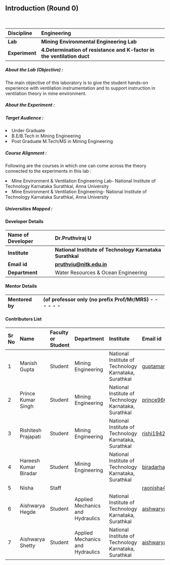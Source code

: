 ## Introduction (Round 0)

<br>

<b>Discipline | <b>Engineering
:--|:--|
<b> Lab | <b>  Mining Environmental Engineering Lab
<b> Experiment| <b> 4.Determination of resistance and K-factor in the ventilation duct

<h5> About the Lab (Objective) : </h5>

The main objective of this laboratory is to give the student hands-on experience with ventilation instrumentation and to support instruction in ventilation theory in mine environment.

<h5> About the Experiment : </h5>

<h5> Target Audience : </h5>
<li>Under Graduate</li>
<li>B.E/B.Tech in Mining Engineering</li>
<li>Post Graduate M.Tech/MS in Mining Engineering</li>

<h5> Course Alignment : </h5>

Following are the courses in which one can come across the theory connected to the experiments in this lab :
<li>Mine Environment & Ventilation Engineering Lab- National Institute of Technology Karnataka Surathkal, Anna University</li>
<li>Mine Environment & Ventilation Engineering- National Institute of Technology Karnataka Surathkal, Anna University</li>
<h5> Universities Mapped : </h5>

#### Developer Details

<b>Name of Developer</b>  | <b> Dr.Pruthviraj U</b>
:--|:--|
<b> Institute</b>  | <b> National Institute of Technology Karnataka Surathkal</b>
<b> Email id</b> |     <b> pruthviu@nitk.edu.in</b>
<b> Department | Water Resources & Ocean Engineering


#### Mentor Details

<b>Mentored by | <b> (of professor only (no prefix Prof/Mr/MRS) - - - - - -
:--|:--|

#### Contributors List

Sr No | Name | Faculty or Student | Department| Institute | Email id
:--|:--|:--|:--|:--|:--|
1 | Manish Gupta | Student | Mining Engineering | National Institute of Technology Karnataka, Surathkal | guptamanish870@gmail.com
2 | Prince Kumar Singh | Student | Mining Engineering | National Institute of Technology Karnataka, Surathkal |prince96611@gmail.com
3 | Rishitesh Prajapati | Student | Mining Engineering| National Institute of Technology Karnataka, Surathkal |rishi19420000@gmail.com
4 | Hareesh Kumar Biradar | Student | Mining Engineering | National Institute of Technology Karnataka, Surathkal |biradarhareesh@gmail.com
5 | Nisha | Staff | | |raonisha46@gmail.com
6 | Aishwarya Hegde | Student | Applied Mechanics and Hydraulics | National Institute of Technology Karnataka, Surathkal |aishwaryahegde29@gmail.com
7 | Aishwarya Shetty | Student | Applied Mechanics and Hydraulics | National Institute of Technology Karnataka, Surathkal |aishwarya.shetty1995@gmail.com
